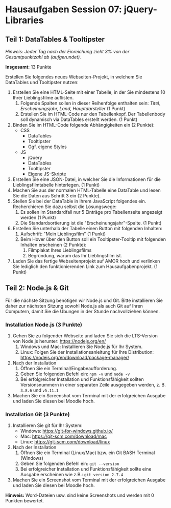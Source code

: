 # Hausaufgaben Session 07: jQuery-Libraries

## Teil 1: DataTables & Tooltipster

*Hinweis: Jeder Tag nach der Einreichung zieht 3% von der Gesamtpunktzahl ab
(aufgerundet).*

**Insgesamt:** 13 Punkte

Erstellen Sie folgendes neues Webseiten-Projekt, in welchem Sie DataTables und Tooltipster nutzen:

1. Erstellen Sie eine HTML-Seite mit einer Tabelle, in der Sie mindestens 10 Ihrer Lieblingsfilme auflisten. 
    1. Folgende Spalten sollen in dieser Reihenfolge enthalten sein: *Titel, Erscheinungsjahr, Land, Hauptdarsteller* (1 Punkt)
    2. Erstellen Sie im HTML-Code nur den Tabellenkopf. Der Tabellenbody soll dynamisch via DataTables erstellt werden. (1 Punkt)
2. Binden Sie im HTML-Code folgende Abhängigkeiten ein (2 Punkte):
     * CSS
         * DataTables
         * Tooltipster
         * Ggf. eigene Styles
     * JS
         * jQuery
         * DataTables
         * Tooltipster
         * Eigene JS-Skripte
3. Erstellen Sie eine JSON-Datei, in welcher Sie die Informationen für die Lieblingsfilmtabelle hinterlegen. (1 Punkt)
4. Machen Sie aus der normalen HTML-Tabelle eine DataTable und lesen Sie die Daten aus Schritt 3 ein (2 Punkte).
5. Stellen Sie bei der DataTable in Ihrem JavaScript folgendes ein. Recherchieren Sie dazu selbst die Lösungswege:
    1. Es sollen im Standardfall nur 5 Einträge pro Tabellenseite angezeigt werden (1 Punkt)
    2. Die Standardsortierung ist die "Erscheinungsjahr"-Spalte. (1 Punkt)
6. Erstellen Sie unterhalb der Tabelle einen Button mit folgenden Inhalten:
    1. Aufschrift: "Mein Lieblingsfilm" (1 Punkt)
    2. Beim Hover über den Button soll ein Tooltipster-Tooltip mit folgenden Inhalten erscheinen (2 Punkte):
        1. Filmplakat Ihres Lieblingsfilms
        2. Begründung, warum das Ihr Lieblingsfilm ist. 
7. Laden Sie das fertige Webseitenprojekt auf AMOR hoch und verlinken Sie lediglich den funktionierenden Link zum Hausaufgabenprojekt. (1 Punkt)


## Teil 2: Node.js & Git

Für die nächste Sitzung benötigen wir Node.js und Git. Bitte installieren Sie daher zur nächsten Sitzung sowohl Node.js als auch Git auf Ihren Computern, damit Sie die Übungen in der Stunde nachvollziehen können.

### Installation Node.js (3 Punkte)

1. Gehen Sie zu folgender Webseite und laden Sie sich die LTS-Version von Node.js herunter: https://nodejs.org/en/
    1. Windows und Mac: Installieren Sie Node.js für Ihr System.
    2. Linux: Folgen Sie der Installationsanleitung für Ihre Distribution: https://nodejs.org/en/download/package-manager/
2. Nach der Installation
    1. Öffnen Sie ein Terminal/Eingabeaufforderung.
    2. Geben Sie folgenden Befehl ein: ```npm -v``` und ```node -v```
    3. Bei erfolgreicher Installation und Funktionsfähigkeit sollten Versionsnummern in einer separaten Zeile ausgegeben werden, z. B. ```3.8.6``` und ```v5.11.1```
3. Machen Sie ein Screenshot vom Terminal mit der erfolgreichen Ausgabe und laden Sie diesen bei Moodle hoch.

### Installation Git (3 Punkte)

1. Installieren Sie git für Ihr System:
    * Windows: https://git-for-windows.github.io/
    * Mac: https://git-scm.com/download/mac
    * Linux: https://git-scm.com/download/linux
2. Nach der Installation
    1. Öffnen Sie ein Terminal (Linux/Mac) bzw. ein Git BASH Terminal (Windows)
    2. Geben Sie folgenden Befehl ein: ```git --version```
    3. Bei erfolgreicher Installation und Funktionsfähigkeit sollte eine Ausgabe erscheinen wie z.B.: ```git version 2.7.4```
3. Machen Sie ein Screenshot vom Terminal mit der erfolgreichen Ausgabe und laden Sie diesen bei Moodle hoch.

**Hinweis:** Word-Dateien usw. sind keine Screenshots und werden mit 0 Punkten bewertet. 

    
    